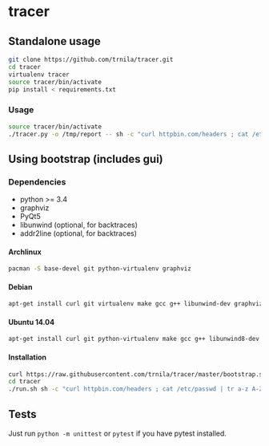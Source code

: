 # tracer

## Standalone usage
```sh
git clone https://github.com/trnila/tracer.git
cd tracer
virtualenv tracer
source tracer/bin/activate
pip install < requirements.txt
```
### Usage
```sh
source tracer/bin/activate
./tracer.py -o /tmp/report -- sh -c "curl httpbin.com/headers ; cat /etc/passwd | tr a-z A-Z | tac"
```

## Using bootstrap (includes gui)
### Dependencies
- python >= 3.4
- graphviz
- PyQt5
- libunwind (optional, for backtraces)
- addr2line (optional, for backtraces)

#### Archlinux
```sh
pacman -S base-devel git python-virtualenv graphviz
```

#### Debian
```sh
apt-get install curl git virtualenv make gcc g++ libunwind-dev graphviz python3-pyqt5
```

#### Ubuntu 14.04
```sh
apt-get install curl git python-virtualenv make gcc g++ libunwind8-dev graphviz python3-pyqt5
```

#### Installation
```sh
curl https://raw.githubusercontent.com/trnila/tracer/master/bootstrap.sh | sh
cd tracer
./run.sh sh -c "curl httpbin.com/headers ; cat /etc/passwd | tr a-z A-Z | tac"
```

## Tests
Just run `python -m unittest` or `pytest` if you have pytest installed.
